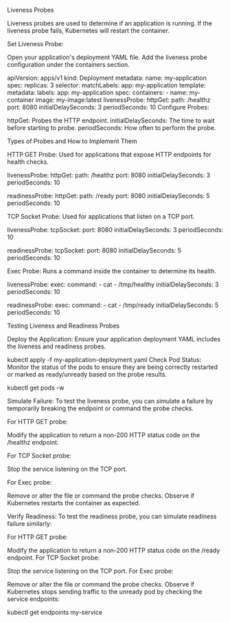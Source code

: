 Liveness Probes

Liveness probes are used to determine if an application is running. If the liveness probe fails, Kubernetes will restart the container.

Set Liveness Probe:

Open your application's deployment YAML file.
Add the liveness probe configuration under the containers section.

apiVersion: apps/v1
kind: Deployment
metadata:
  name: my-application
spec:
  replicas: 3
  selector:
    matchLabels:
      app: my-application
  template:
    metadata:
      labels:
        app: my-application
    spec:
      containers:
      - name: my-container
        image: my-image:latest
        livenessProbe:
          httpGet:
            path: /healthz
            port: 8080
          initialDelaySeconds: 3
          periodSeconds: 10
Configure Probes:

httpGet: Probes the HTTP endpoint.
initialDelaySeconds: The time to wait before starting to probe.
periodSeconds: How often to perform the probe.


Types of Probes and How to Implement Them

HTTP GET Probe:
Used for applications that expose HTTP endpoints for health checks.

livenessProbe:
  httpGet:
    path: /healthz
    port: 8080
  initialDelaySeconds: 3
  periodSeconds: 10

readinessProbe:
  httpGet:
    path: /ready
    port: 8080
  initialDelaySeconds: 5
  periodSeconds: 10

TCP Socket Probe:
Used for applications that listen on a TCP port.

livenessProbe:
  tcpSocket:
    port: 8080
  initialDelaySeconds: 3
  periodSeconds: 10

readinessProbe:
  tcpSocket:
    port: 8080
  initialDelaySeconds: 5
  periodSeconds: 10

Exec Probe:
Runs a command inside the container to determine its health.

livenessProbe:
  exec:
    command:
    - cat
    - /tmp/healthy
  initialDelaySeconds: 3
  periodSeconds: 10

readinessProbe:
  exec:
    command:
    - cat
    - /tmp/ready
  initialDelaySeconds: 5
  periodSeconds: 10

Testing Liveness and Readiness Probes

Deploy the Application:
Ensure your application deployment YAML includes the liveness and readiness probes.


kubectl apply -f my-application-deployment.yaml
Check Pod Status:
Monitor the status of the pods to ensure they are being correctly restarted or marked as ready/unready based on the probe results.


kubectl get pods -w

Simulate Failure:
To test the liveness probe, you can simulate a failure by temporarily breaking the endpoint or command the probe checks.

For HTTP GET probe:

Modify the application to return a non-200 HTTP status code on the /healthz endpoint.

For TCP Socket probe:

Stop the service listening on the TCP port.

For Exec probe:

Remove or alter the file or command the probe checks.
Observe if Kubernetes restarts the container as expected.

Verify Readiness:
To test the readiness probe, you can simulate readiness failure similarly:

For HTTP GET probe:

Modify the application to return a non-200 HTTP status code on the /ready endpoint.
For TCP Socket probe:

Stop the service listening on the TCP port.
For Exec probe:

Remove or alter the file or command the probe checks.
Observe if Kubernetes stops sending traffic to the unready pod by checking the service endpoints:


kubectl get endpoints my-service